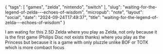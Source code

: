 {
    "tags": [
        "games",
        "zelda",
        "nintendo",
        "switch"
    ],
    "slug": "waiting-for-the-legend-of-zelda---echoes-of-wisdom",
    "micropub": "note",
    "layout": "social",
    "date": "2024-09-24T17:49:37",
    "title": "waiting-for-the-legend-of-zelda---echoes-of-wisdom"
}
<p>I am wating for this 2.5D Zelda where you play as Zelda, not only because it is the first game (Philips Disc not exists thanks) where you play as the Princess but because it is a game with only pluzzle unlike BOF or TOTK which is more combact focus</p>